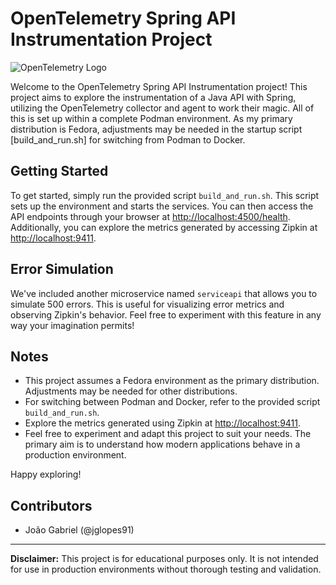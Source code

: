 # OpenTelemetry Spring API Instrumentation Project

![OpenTelemetry Logo](https://opentelemetry.io/img/logo-colour.svg)

Welcome to the OpenTelemetry Spring API Instrumentation project! This project aims to explore the instrumentation of a Java API with Spring, utilizing the OpenTelemetry collector and agent to work their magic. All of this is set up within a complete Podman environment. As my primary distribution is Fedora, adjustments may be needed in the startup script [build_and_run.sh] for switching from Podman to Docker.

## Getting Started

To get started, simply run the provided script `build_and_run.sh`. This script sets up the environment and starts the services. You can then access the API endpoints through your browser at [http://localhost:4500/health](http://localhost:4500/health). Additionally, you can explore the metrics generated by accessing Zipkin at [http://localhost:9411](http://localhost:9411).

## Error Simulation

We've included another microservice named `serviceapi` that allows you to simulate 500 errors. This is useful for visualizing error metrics and observing Zipkin's behavior. Feel free to experiment with this feature in any way your imagination permits!

## Notes

- This project assumes a Fedora environment as the primary distribution. Adjustments may be needed for other distributions.
- For switching between Podman and Docker, refer to the provided script `build_and_run.sh`.
- Explore the metrics generated using Zipkin at [http://localhost:9411](http://localhost:9411).
- Feel free to experiment and adapt this project to suit your needs. The primary aim is to understand how modern applications behave in a production environment.

Happy exploring!

## Contributors

- João Gabriel (@jglopes91)

---

**Disclaimer:** This project is for educational purposes only. It is not intended for use in production environments without thorough testing and validation.

